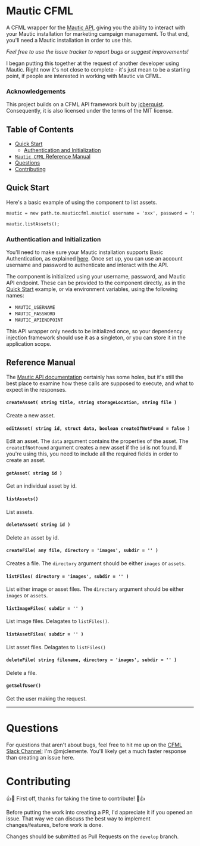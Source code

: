 # Mautic CFML
A CFML wrapper for the [Mautic API](https://developer.mautic.org/#rest-api), giving you the ability to interact with your Mautic installation for marketing campaign management. To that end, you'll need a Mautic installation in order to use this.

*Feel free to use the issue tracker to report bugs or suggest improvements!*

I began putting this together at the request of another developer using Mautic. Right now it's not close to complete - it's just mean to be a starting point, if people are interested in working with Mautic via CFML.

### Acknowledgements

This project builds on a CFML API framework built by [jcberquist](https://github.com/jcberquist). Consequently, it is also licensed under the terms of the MIT license.

## Table of Contents

- [Quick Start](#quick-start)
  - [Authentication and Initialization](#authentication-and-initialization)
- [`Mautic CFML` Reference Manual](#reference-manual)
- [Questions](#questions)
- [Contributing](#contributing)

## Quick Start

Here's a basic example of using the component to list assets.

```cfc
mautic = new path.to.mauticcfml.mautic( username = 'xxx', password = 'xxx', apiEndpoint = 'https://your-mautic.com/api' );

mautic.listAssets();
```

### Authentication and Initialization

You'll need to make sure your Mautic installation supports Basic Authentication, as explained [here](https://developer.mautic.org/?php#basic-authentication). Once set up, you can use an account username and password to authenticate and interact with the API.

The component is initialized using your username, password, and Mautic API endpoint. These can be provided to the component directly, as in the [Quick Start](#quick-start) example, or via environment variables, using the following names:

- `MAUTIC_USERNAME`
- `MAUTIC_PASSWORD`
- `MAUTIC_APIENDPOINT`

This API wrapper only needs to be initialized once, so your dependency injection framework should use it as a singleton, or you can store it in the application scope.

## Reference Manual

The [Mautic API documentation](https://developer.mautic.org/#rest-api) certainly has some holes, but it's still the best place to examine how these calls are supposed to execute, and what to expect in the responses.

#### `createAsset( string title, string storageLocation, string file )`
Create a new asset.

#### `editAsset( string id, struct data, boolean createIfNotFound = false )`
Edit an asset. The `data` argument contains the properties of the asset. The `createIfNotFound` argument creates a new asset if the `id` is not found. If you're using this, you need to include all the required fields in order to create an asset.

#### `getAsset( string id )`
Get an individual asset by id.

#### `listAssets()`
List assets.

#### `deleteAsset( string id )`
Delete an asset by id.

#### `createFile( any file, directory = 'images', subdir = '' )`
Creates a file. The `directory` argument should be either `images` or `assets`.

#### `listFiles( directory = 'images', subdir = '' )`
List either image or asset files. The `directory` argument should be either `images` or `assets`.

#### `listImageFiles( subdir = '' )`
List image files. Delagates to `listFiles()`.

#### `listAssetFiles( subdir = '' )`
List asset files. Delagates to `listFiles()`

#### `deleteFile( string filename, directory = 'images', subdir = '' )`
Delete a file.

#### `getSelfUser()`
Get the user making the request.

---

# Questions
For questions that aren't about bugs, feel free to hit me up on the [CFML Slack Channel](http://cfml-slack.herokuapp.com); I'm @mjclemente. You'll likely get a much faster response than creating an issue here.

# Contributing
:+1::tada: First off, thanks for taking the time to contribute! :tada::+1:

Before putting the work into creating a PR, I'd appreciate it if you opened an issue. That way we can discuss the best way to implement changes/features, before work is done.

Changes should be submitted as Pull Requests on the `develop` branch.